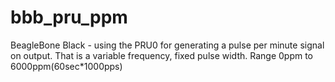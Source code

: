 # bbb_pru_ppm
BeagleBone Black - using the PRU0 for generating a pulse per minute signal on output. That is a variable frequency, fixed pulse width. Range 0ppm to 6000ppm(60sec*1000pps)
